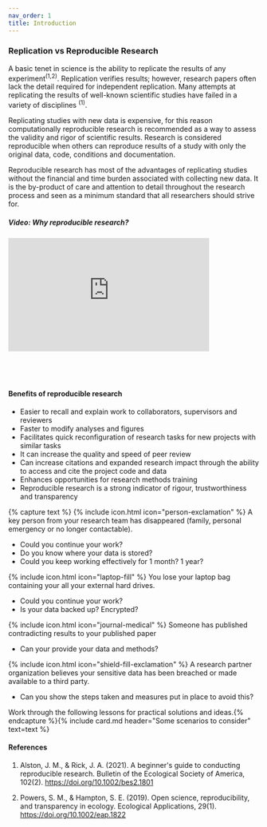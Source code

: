 ```yaml
---
nav_order: 1
title: Introduction
---
```


### Replication vs Reproducible Research

A basic tenet in science is the ability to replicate the results of any experiment<sup>(1,2)</sup>. Replication verifies results; however, research papers often lack the detail required for independent replication. Many attempts at replicating the results of well-known scientific studies have failed in a variety of disciplines <sup>(1)</sup>. 

Replicating studies with new data is expensive, for this reason computationally reproducible research is recommended as a way to assess the validity and rigor of scientific results. Research is considered reproducible when others can reproduce results of a study with only the original data, code, conditions and documentation. 

Reproducible research has most of the advantages of replicating studies without the financial and time burden associated with collecting new data. It is the by-product of care and attention to detail throughout the research process and seen as a minimum standard that all researchers should strive for.

##### Video: Why reproducible research?
<div style="padding:56.25% 0 0 0;position:relative;"><iframe src="https://player.vimeo.com/video/766353650?h=fb39c9c8a8&amp;badge=0&amp;autopause=0&amp;player_id=0&amp;app_id=58479" frameborder="0" allow="autoplay; fullscreen; picture-in-picture" allowfullscreen style="position:absolute;top:0;left:0;width:80%;height:80%;" title="Reproducible Research Tutorial"></iframe></div><script src="https://player.vimeo.com/api/player.js"></script>

#### Benefits of reproducible research
- Easier to recall and explain work to collaborators, supervisors and reviewers
- Faster to modify analyses and figures
- Facilitates quick reconfiguration of research tasks for new projects with similar tasks
- It can increase the quality and speed of peer review
- Can increase citations and expanded research impact through the ability to access and cite the project code and data
- Enhances opportunities for research methods training
- Reproducible research is a strong indicator of rigour, trustworthiness and transparency

{% capture text %}
{% include icon.html icon="person-exclamation" %} A key person from your research team has disappeared (family, personal emergency or no longer contactable). 
- Could you continue your work? 
- Do you know where your data is stored? 
- Could you keep working effectively for 1 month? 1 year?

{% include icon.html icon="laptop-fill" %} You lose your laptop bag containing your all your external hard drives. 
- Could you continue your work? 
- Is your data backed up? Encrypted?

{% include icon.html icon="journal-medical" %} Someone has published contradicting results to your published paper
- Can your provide your data and methods?
 
{% include icon.html icon="shield-fill-exclamation" %} A research partner organization believes your sensitive data has been breached or made available to a third party. 
- Can you show the steps taken and measures put in place to avoid this?

Work through the following lessons for practical solutions and ideas.{% endcapture %}{% include card.md header="Some scenarios to consider" text=text %}

#### References
1. Alston, J. M., & Rick, J. A. (2021). A beginner's guide to conducting reproducible research. Bulletin of the Ecological Society of America, 102(2). https://doi.org/10.1002/bes2.1801

2. Powers, S. M., & Hampton, S. E. (2019). Open science, reproducibility, and transparency in ecology. Ecological Applications, 29(1). https://doi.org/10.1002/eap.1822

